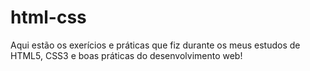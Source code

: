 # html-css
 Aqui estão os exerícios e práticas que fiz durante os meus estudos de HTML5, CSS3 e boas práticas do desenvolvimento web!

